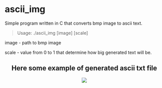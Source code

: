 # ascii_img

Simple program written in C that converts bmp image to ascii text.

>Usage: ./ascii_img [image] [scale]

<p>image - path to bmp image</p>
<p>scale - value from 0 to 1 that determine how big generated text will be.</p> 

<h2 align="center">Here some example of generated ascii txt file</h2>
<p align="center"><img src="https://user-images.githubusercontent.com/66135825/193469922-bb6fa3d3-0743-48cc-add6-3e59d804fff2.png?raw=true"></p>

